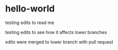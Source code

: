 # hello-world
testing edits to read me


testing edits to see how it affects lower branches


edits were merged to lower branch with pull request
